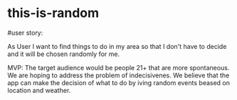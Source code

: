 # this-is-random

#user story:

As User I want to find things to do in my area so that I don't have to decide and it will be chosen randomly for me.

MVP:
The target audience would be people 21+ that are more spontaneous.
We are hoping to address the problem of indecisivenes.
We believe that the app can make the decision of what to do by iving random events beased on location and weather.
